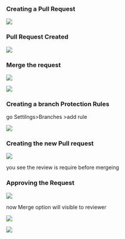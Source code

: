 ### Creating a Pull Request

![](https://i.imgur.com/yIQGhhr.png)

### Pull Request Created

![](https://i.imgur.com/4Ue2rqA.png)

### Merge the request 

![](https://i.imgur.com/U3A7xFm.png)


![](https://i.imgur.com/soFogFh.png)


### Creating a branch Protection Rules

go Settilngs>Branches >add rule


![](https://i.imgur.com/ZUVTjZ9.png)



### Creating the new Pull request

![](https://i.imgur.com/erCCfG7.png)

you see the review is require before mergeing

### Approving the Request

![](https://i.imgur.com/cTO6Q6e.png)

now Merge option will visible to reviewer 


![](https://i.imgur.com/KnaXbag.png)




![](https://i.imgur.com/8sadGls.png)
